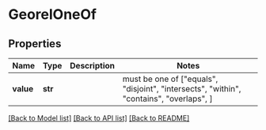 # GeorelOneOf


## Properties
Name | Type | Description | Notes
------------ | ------------- | ------------- | -------------
**value** | **str** |  |  must be one of ["equals", "disjoint", "intersects", "within", "contains", "overlaps", ]

[[Back to Model list]](../README.md#documentation-for-models) [[Back to API list]](../README.md#documentation-for-api-endpoints) [[Back to README]](../README.md)


